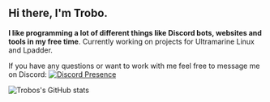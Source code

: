 ## Hi there, I'm Trobo.

**I like programming a lot of different things like Discord bots, websites and tools in my free time**.
Currently working on projects for Ultramarine Linux and Lpadder.

If you have any questions or want to work with me feel free to message me on Discord:
[![Discord Presence](https://lanyard-profile-readme.vercel.app/api/540898474288480256?bg=00000000)](https://discord.com/users/540898474288480256)

![Trobos's GitHub stats](https://github-readme-stats.vercel.app/api?username=trobonox&count_private=true&show_icons=true&theme=tokyonight)
